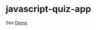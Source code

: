 # javascript-quiz-app

See <a href="https://emuobopleasure.github.io/javascript-quiz-app/">Demo</a>
